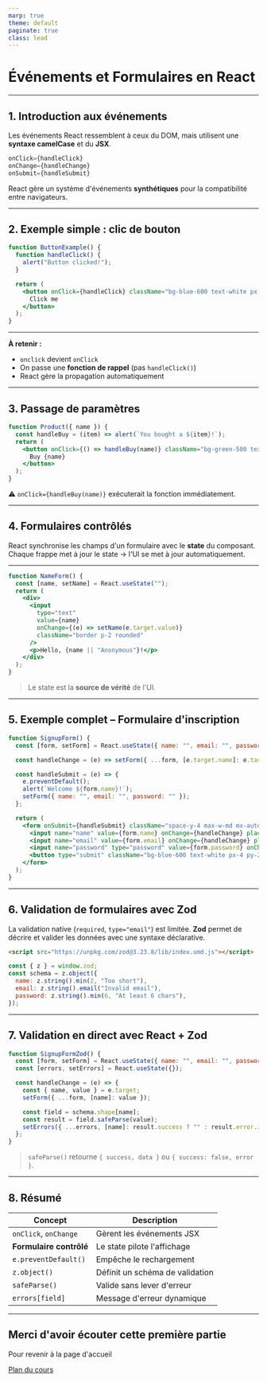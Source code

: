 ```yaml
---
marp: true
theme: default
paginate: true
class: lead
---
```



# **Événements et Formulaires en React**

---

## 1. Introduction aux événements

Les événements React ressemblent à ceux du DOM,
mais utilisent une **syntaxe camelCase** et du **JSX**.

```jsx
onClick={handleClick}
onChange={handleChange}
onSubmit={handleSubmit}
```

React gère un système d'événements **synthétiques** pour la compatibilité entre navigateurs.

---

## 2. Exemple simple : clic de bouton

```jsx
function ButtonExample() {
  function handleClick() {
    alert("Button clicked!");
  }

  return (
    <button onClick={handleClick} className="bg-blue-600 text-white px-3 py-2 rounded">
      Click me
    </button>
  );
}
```

---

**À retenir :**

* `onclick` devient `onClick`
* On passe une **fonction de rappel** (pas `handleClick()`)
* React gère la propagation automatiquement

---

## 3. Passage de paramètres

```jsx
function Product({ name }) {
  const handleBuy = (item) => alert(`You bought a ${item}!`);
  return (
    <button onClick={() => handleBuy(name)} className="bg-green-500 text-white px-3 py-1 rounded">
      Buy {name}
    </button>
  );
}
```

⚠️ `onClick={handleBuy(name)}` exécuterait la fonction immédiatement.

---

## 4. Formulaires contrôlés

React synchronise les champs d'un formulaire avec le **state** du composant.
Chaque frappe met à jour le state → l'UI se met à jour automatiquement.

---

```jsx
function NameForm() {
  const [name, setName] = React.useState("");
  return (
    <div>
      <input
        type="text"
        value={name}
        onChange={(e) => setName(e.target.value)}
        className="border p-2 rounded"
      />
      <p>Hello, {name || "Anonymous"}!</p>
    </div>
  );
}
```

> Le state est la **source de vérité** de l'UI.

---

## 5. Exemple complet – Formulaire d'inscription

```jsx
function SignupForm() {
  const [form, setForm] = React.useState({ name: "", email: "", password: "" });

  const handleChange = (e) => setForm({ ...form, [e.target.name]: e.target.value });

  const handleSubmit = (e) => {
    e.preventDefault();
    alert(`Welcome ${form.name}!`);
    setForm({ name: "", email: "", password: "" });
  };

  return (
    <form onSubmit={handleSubmit} className="space-y-4 max-w-md mx-auto">
      <input name="name" value={form.name} onChange={handleChange} placeholder="Name" />
      <input name="email" value={form.email} onChange={handleChange} placeholder="Email" />
      <input name="password" type="password" value={form.password} onChange={handleChange} placeholder="Password" />
      <button type="submit" className="bg-blue-600 text-white px-4 py-2 rounded">Register</button>
    </form>
  );
}
```

---

## 6. Validation de formulaires avec Zod

La validation native (`required`, `type="email"`) est limitée.
**Zod** permet de décrire et valider les données avec une syntaxe déclarative.

```html
<script src="https://unpkg.com/zod@3.23.8/lib/index.umd.js"></script>
```

```js
const { z } = window.zod;
const schema = z.object({
  name: z.string().min(2, "Too short"),
  email: z.string().email("Invalid email"),
  password: z.string().min(6, "At least 6 chars"),
});
```

---

## 7. Validation en direct avec React + Zod

```jsx
function SignupFormZod() {
  const [form, setForm] = React.useState({ name: "", email: "", password: "" });
  const [errors, setErrors] = React.useState({});

  const handleChange = (e) => {
    const { name, value } = e.target;
    setForm({ ...form, [name]: value });

    const field = schema.shape[name];
    const result = field.safeParse(value);
    setErrors({ ...errors, [name]: result.success ? "" : result.error.issues[0].message });
  };
}
```

> `safeParse()` retourne `{ success, data }` ou `{ success: false, error }`.

---

## 8. Résumé

| Concept                 | Description                     |
| ----------------------- | ------------------------------- |
| `onClick`, `onChange`   | Gèrent les événements JSX       |
| **Formulaire contrôlé** | Le state pilote l'affichage     |
| `e.preventDefault()`    | Empêche le rechargement         |
| `z.object()`            | Définit un schéma de validation |
| `safeParse()`           | Valide sans lever d'erreur      |
| `errors[field]`         | Message d'erreur dynamique      |


---

## Merci d'avoir écouter cette première partie

Pour revenir à la page d'accueil

[Plan du cours](https://antoine07.github.io/react_web2/#2)
